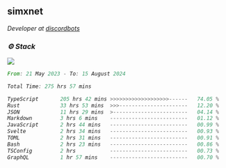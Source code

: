 <h2>simxnet</h2>
<p><em>Developer at <a href="https://github.com/dbotslist">discordbots</a></p>

### ⚙️ Stack
![](https://skillicons.dev/icons?i=git,docker,js,ts,cloudflare,css,deno,express,cpp,rust,arduino,graphql,html,nestjs,react,apollo,bash,lua,nextjs,nodejs,ps,powershell,neovim,postgres,tailwind,prisma)

<!--START_SECTION:waka-->

```rust
From: 21 May 2023 - To: 15 August 2024

Total Time: 275 hrs 57 mins

TypeScript       205 hrs 42 mins >>>>>>>>>>>>>>>>>>>------   74.05 %
Rust             33 hrs 53 mins  >>>----------------------   12.20 %
JSON             11 hrs 29 mins  >------------------------   04.14 %
Markdown         3 hrs 6 mins    -------------------------   01.12 %
JavaScript       2 hrs 44 mins   -------------------------   00.99 %
Svelte           2 hrs 34 mins   -------------------------   00.93 %
TOML             2 hrs 31 mins   -------------------------   00.91 %
Bash             2 hrs 23 mins   -------------------------   00.86 %
TSConfig         2 hrs           -------------------------   00.73 %
GraphQL          1 hr 57 mins    -------------------------   00.70 %
```

<!--END_SECTION:waka-->


<!--
<p align="center">
     <a href="https://discord.gg/HhybNhchcC"><img src="https://invidget.switchblade.xyz/sejc7TnX6N" align="center" ><a>
</p> 
-->
